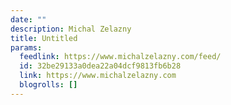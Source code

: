 ```yaml
---
date: ""
description: Michal Zelazny
title: Untitled
params:
  feedlink: https://www.michalzelazny.com/feed/
  id: 32be29133a0dea22a04dcf9813fb6b28
  link: https://www.michalzelazny.com
  blogrolls: []
---
```

